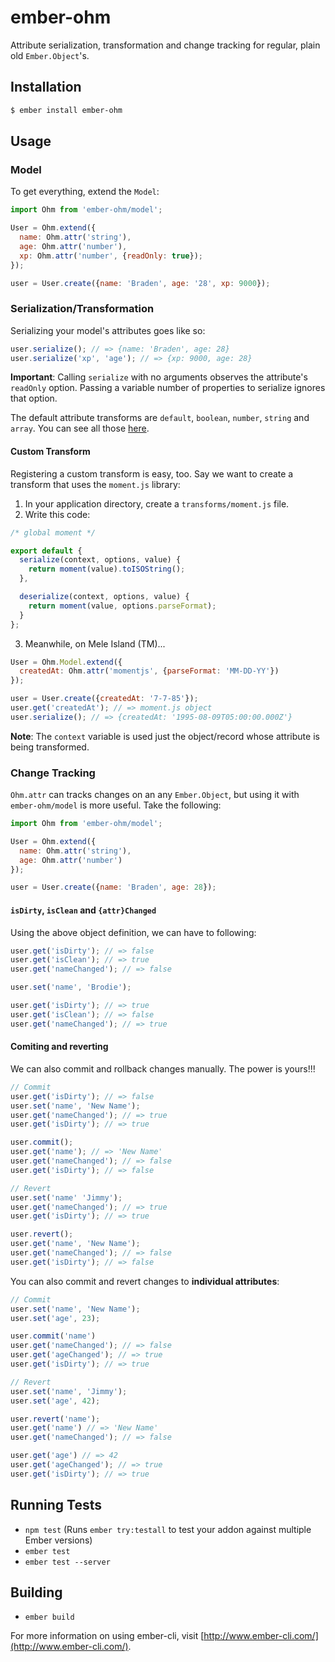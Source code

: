 # ember-ohm

Attribute serialization, transformation and change tracking for regular, plain
old `Ember.Object`'s.

## Installation

```bash
$ ember install ember-ohm
```

## Usage

### Model

To get everything, extend the `Model`:

```javascript
import Ohm from 'ember-ohm/model';

User = Ohm.extend({
  name: Ohm.attr('string'),
  age: Ohm.attr('number'),
  xp: Ohm.attr('number', {readOnly: true});
});

user = User.create({name: 'Braden', age: '28', xp: 9000});
```

### Serialization/Transformation

Serializing your model's attributes goes like so:

```javascript
user.serialize(); // => {name: 'Braden', age: 28}
user.serialize('xp', 'age'); // => {xp: 9000, age: 28}
```

**Important**: Calling `serialize` with no arguments observes the attribute's
`readOnly` option. Passing a variable number of properties to serialize
ignores that option.

The default attribute transforms are `default`, `boolean`, `number`,
`string` and `array`. You can see all those [here](addons/ember-ohm/transforms).

#### Custom Transform

Registering a custom transform is easy, too. Say we want to create a transform
that uses the `moment.js` library:

1. In your application directory, create a `transforms/moment.js` file.
2. Write this code:

  ```javascript
  /* global moment */

  export default {
    serialize(context, options, value) {
      return moment(value).toISOString();
    },

    deserialize(context, options, value) {
      return moment(value, options.parseFormat);
    }
  };
  ```

3. Meanwhile, on Mele Island (TM)...

  ```javascript
  User = Ohm.Model.extend({
    createdAt: Ohm.attr('momentjs', {parseFormat: 'MM-DD-YY'})
  });

  user = User.create({createdAt: '7-7-85'});
  user.get('createdAt'); // => moment.js object
  user.serialize(); // => {createdAt: '1995-08-09T05:00:00.000Z'}
  ```

**Note**: The `context` variable is used just the object/record whose attribute
is being transformed.

### Change Tracking

`Ohm.attr` can tracks changes on an any `Ember.Object`, but using it with
`ember-ohm/model` is more useful. Take the following:

```javascript
import Ohm from 'ember-ohm/model';

User = Ohm.extend({
  name: Ohm.attr('string'),
  age: Ohm.attr('number')
});

user = User.create({name: 'Braden', age: 28});
```

#### `isDirty`, `isClean` and `{attr}Changed`

Using the above object definition, we can have to following:

```javascript
user.get('isDirty'); // => false
user.get('isClean'); // => true
user.get('nameChanged'); // => false

user.set('name', 'Brodie');

user.get('isDirty'); // => true
user.get('isClean'); // => false
user.get('nameChanged'); // => true
```

#### Comiting and reverting

We can also commit and rollback changes manually. The power is yours!!!

```javascript
// Commit
user.get('isDirty'); // => false
user.set('name', 'New Name');
user.get('nameChanged'); // => true
user.get('isDirty'); // => true

user.commit();
user.get('name'); // => 'New Name'
user.get('nameChanged'); // => false
user.get('isDirty'); // => false

// Revert
user.set('name' 'Jimmy');
user.get('nameChanged'); // => true
user.get('isDirty'); // => true

user.revert();
user.get('name', 'New Name');
user.get('nameChanged'); // => false
user.get('isDirty'); // => false
```

You can also commit and revert changes to **individual attributes**:

```javascript
// Commit
user.set('name', 'New Name');
user.set('age', 23);

user.commit('name')
user.get('nameChanged'); // => false
user.get('ageChanged'); // => true
user.get('isDirty'); // => true

// Revert
user.set('name', 'Jimmy');
user.set('age', 42);

user.revert('name');
user.get('name') // => 'New Name'
user.get('nameChanged'); // => false

user.get('age') // => 42
user.get('ageChanged'); // => true
user.get('isDirty'); // => true
```

## Running Tests

* `npm test` (Runs `ember try:testall` to test your addon against multiple Ember versions)
* `ember test`
* `ember test --server`

## Building

* `ember build`

For more information on using ember-cli, visit [http://www.ember-cli.com/](http://www.ember-cli.com/).
